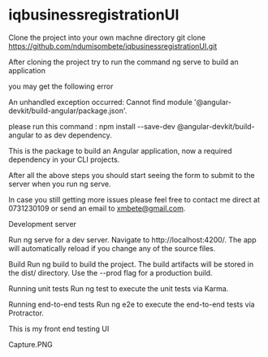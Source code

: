 # iqbusinessregistrationUI

Clone the project into your own machne directory
git clone https://github.com/ndumisombete/iqbusinessregistrationUI.git

After cloning the project try to run the command ng serve to build an application

you may get the following error 

An unhandled exception occurred: Cannot find module '@angular-devkit/build-angular/package.json'.

please run this command : npm install --save-dev @angular-devkit/build-angular to as dev dependency. 

This is the package to build an Angular application, now a required dependency in your CLI projects.

After all the above steps you should start seeing the form to submit to the server when you run ng serve.

In case you still getting more issues please feel free to contact me direct at 0731230109 or send an email to xmbete@gmail.com.

Development server

Run ng serve for a dev server. Navigate to http://localhost:4200/. The app will automatically reload if you change any of the source files.

Build
Run ng build to build the project. The build artifacts will be stored in the dist/ directory. Use the --prod flag for a production build.

Running unit tests
Run ng test to execute the unit tests via Karma.

Running end-to-end tests
Run ng e2e to execute the end-to-end tests via Protractor.


This is my front end testing UI




Capture.PNG
